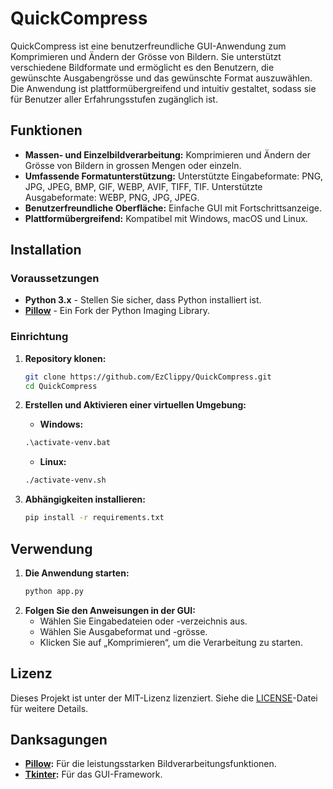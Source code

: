 # QuickCompress

QuickCompress ist eine benutzerfreundliche GUI-Anwendung zum Komprimieren und Ändern der Grösse von Bildern. Sie unterstützt verschiedene Bildformate und ermöglicht es den Benutzern, die gewünschte Ausgabengrösse und das gewünschte Format auszuwählen. Die Anwendung ist plattformübergreifend und intuitiv gestaltet, sodass sie für Benutzer aller Erfahrungsstufen zugänglich ist.

## Funktionen

- **Massen- und Einzelbildverarbeitung:** Komprimieren und Ändern der Grösse von Bildern in grossen Mengen oder einzeln.
- **Umfassende Formatunterstützung:** Unterstützte Eingabeformate: PNG, JPG, JPEG, BMP, GIF, WEBP, AVIF, TIFF, TIF. Unterstützte Ausgabeformate: WEBP, PNG, JPG, JPEG.
- **Benutzerfreundliche Oberfläche:** Einfache GUI mit Fortschrittsanzeige.
- **Plattformübergreifend:** Kompatibel mit Windows, macOS und Linux.

## Installation

### Voraussetzungen

- **Python 3.x** - Stellen Sie sicher, dass Python installiert ist.
- **[Pillow](https://python-pillow.org/)** - Ein Fork der Python Imaging Library.

### Einrichtung

1. **Repository klonen:**
    ```sh
    git clone https://github.com/EzClippy/QuickCompress.git
    cd QuickCompress
    ```

2. **Erstellen und Aktivieren einer virtuellen Umgebung:**

    - **Windows:**
    ```cmd
    .\activate-venv.bat
    ```

    - **Linux:**
    ```sh
    ./activate-venv.sh
    ```

3. **Abhängigkeiten installieren:**
    ```sh
    pip install -r requirements.txt
    ```

## Verwendung

1. **Die Anwendung starten:**
    ```sh
    python app.py
    ```
2. **Folgen Sie den Anweisungen in der GUI:**
    - Wählen Sie Eingabedateien oder -verzeichnis aus.
    - Wählen Sie Ausgabeformat und -grösse.
    - Klicken Sie auf „Komprimieren“, um die Verarbeitung zu starten.

## Lizenz

Dieses Projekt ist unter der MIT-Lizenz lizenziert. Siehe die [LICENSE](LICENSE)-Datei für weitere Details.

## Danksagungen

- **[Pillow](https://python-pillow.org/):** Für die leistungsstarken Bildverarbeitungsfunktionen.
- **[Tkinter](https://docs.python.org/3/library/tkinter.html):** Für das GUI-Framework.

